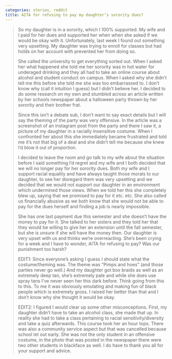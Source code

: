 ```yaml
---
categories: stories, reddit
title: AITA for refusing to pay my daughter’s sorority dues?
---
```

<blockquote>
So my daughter is in a sorority, which I 100% supported. My wife and I paid for her dues and supported her when when she asked if we would be okay with it. Unfortunately, last week I found out something very upsetting. My daughter was trying to enroll for classes but had holds on her account with prevented her from doing so.

She called the university to get everything sorted out. When I asked her what happened she told me her sorority was in hot water for underaged drinking and they all had to take an online course about alcohol and student conduct on campus. When I asked why she didn’t tell me this before she told me she was too embarrassed to. I don’t know why (call it intuition I guess) but I didn’t believe her. I decided to do some research on my own and stumbled across an article written by her schools newspaper about a halloween party thrown by her sorority and their brother frat.

Since this isn’t a debate sub, I don’t want to say exact details but I will say the theming of the party was very offensive. In the article was a screenshot of an instagram post from the party and there I saw it, a picture of my daughter in a racially insensitive costume. When I confronted her about this she immediately became frustrated and told me it’s not that big of a deal and she didn’t tell me because she knew I’d blow it out of proportion.

I decided to leave the room and go talk to my wife about the situation before I said something I’d regret and my wife and I both decided that we will no longer pay for her sorority dues. Both my wife and I support racial equality and have always taught those morals to our daughter, to see her disregard them was very upsetting and we decided that we would not support our daughter in an environment which undermined those views. When we told her this she completely blew up, saying that we promised to pay for it etc. etc. She also called us financially abusive as we both know that she would not be able to pay for the dues herself and finding a job is nearly impossible.

She has one last payment due this semester and she doesn’t have the money to pay for it. She talked to her sisters and they told her that they would be willing to give her an extension until the fall semester, but she is unsure if she will have the money then. Our daughter is very upset with us and thinks we’re overreacting. She’s been crying for a week and I have to wonder, AITA for refusing to pay? Was our punishment too harsh?

EDIT1: Since everyone’s asking I guess I should state what the costume/theming was. The theme was “Pimps and hoes” (and those parties never go well.) And my daughter got box braids as well as an extremely deep tan, she’s extremely pale and while she does use spray tans I’ve never seen her this dark before. Think going from this to this. To me it was obviously emulating and making fun of black people which is extremely gross. I raised her better than that and I don’t know why she thought it would be okay.

EDIT2: I figured I would clear up some other misconceptions. First, my daughter didn’t have to take an alcohol class, she made that up. In reality she had to take a class pertaining to racial sensitivity/diversity and take a quiz afterwards. This course took her an hour tops. There was also a community service aspect but that was cancelled because school let out early. She was not the only student in an offensive costume, in the photo that was posted in the newspaper there were two other students in blackface as well. I do have to thank you all for your support and advice.
</blockquote>
